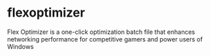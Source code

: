 # flexoptimizer
Flex Optimizer is a one-click optimization batch file that enhances networking performance for competitive gamers and power users of Windows
